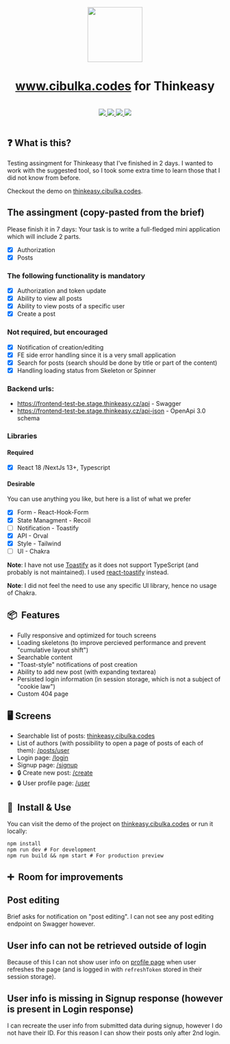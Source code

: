 <div align="center" className="flex flex-col items-center gap-4">
  <img src="https://www.cibulka.codes/onion-dark.png" height="128" width="128" />
  <h1 align="center" className="text-5xl font-bold">
    <a href="https://www.cibulka.codes">www.cibulka.codes</a> for Thinkeasy
  </h1>
</div>

<br />

<div align="center" className="flex justify-center items-center gap-4">
  <a aria-label="Next.js" href="https://www.nextjs.org">
    <img src="https://img.shields.io/badge/Next.js-black?logo=next.js&labelColor=black" />
  </a>
  <a aria-label="TypeScript" href="https://www.typescriptlang.org/">
    <img src="https://img.shields.io/badge/TypeScript-black?logo=TypeScript&labelColor=black" />
  </a>
  <a aria-label="Tailwind" href="https://tailwindcss.com/">
    <img src="https://img.shields.io/badge/Tailwind_CSS-black?logo=tailwindcss&labelColor=black" />
  </a>
  <a aria-label="My resumé" href="https://www.cibulka.codes/en/cv.pdf">
    <img src="https://img.shields.io/badge/Download_my_resumé!-blue" />
  </a>
</div>

<br />

## ❓ What is this?

Testing assingment for Thinkeasy that I've finished in 2 days. I wanted to work with the suggested tool, so I took some extra time to learn those that I did not know from before.

Checkout the demo on [thinkeasy.cibulka.codes](https://thinkeasy.cibulka.codes).

## The assingment (copy-pasted from the brief)

Please finish it in 7 days: Your task is to write a full-fledged mini application which will include 2 parts.

- [x] Authorization
- [x] Posts

### The following functionality is mandatory

- [x] Authorization and token update
- [x] Ability to view all posts
- [x] Ability to view posts of a specific user
- [x] Create a post

### Not required, but encouraged

- [x] Notification of creation/editing
- [x] FE side error handling since it is a very small application
- [x] Search for posts (search should be done by title or part of the content)
- [x] Handling loading status from Skeleton or Spinner

### Backend urls:

- https://frontend-test-be.stage.thinkeasy.cz/api - Swagger
- https://frontend-test-be.stage.thinkeasy.cz/api-json - OpenApi 3.0 schema

### Libraries

#### Required

- [x] React 18 /NextJs 13+, Typescript

#### Desirable

You can use anything you like, but here is a list of what we prefer

- [x] Form - React-Hook-Form
- [x] State Managment - Recoil
- [ ] Notification - Toastify
- [x] API - Orval
- [x] Style - Tailwind
- [ ] UI - Chakra

**Note**: I have not use [Toastify](https://www.npmjs.com/package/toastify) as it does not support TypeScript (and probably is not maintained). I used [react-toastify](https://www.npmjs.com/package/react-toastify) instead.

**Note**: I did not feel the need to use any specific UI library, hence no usage of Chakra.

## 📦  Features

- Fully responsive and optimized for touch screens
- Loading skeletons (to improve percieved performance and prevent "cumulative layout shift")
- Searchable content
- "Toast-style" notifications of post creation
- Ability to add new post (with expanding textarea)
- Persisted login information (in session storage, which is not a subject of "cookie law")
- Custom 404 page

## 🖥️ Screens

- Searchable list of posts: [thinkeasy.cibulka.codes](https://thinkeasy.cibulka.codes)
- List of authors (with possibility to open a page of posts of each of them): [/posts/user](https://thinkeasy.cibulka.codes)
- Login page: [/login](https://thinkeasy.cibulka.codes/login)
- Signup page: [/signup](https://thinkeasy.cibulka.codes/signup)
- 🔒 Create new post: [/create](https://thinkeasy.cibulka.codes/create)
- 🔒 User profile page: [/user](https://thinkeasy.cibulka.codes/user)

## 🔧  Install & Use

You can visit the demo of the project on [thinkeasy.cibulka.codes](https://thinkeasy.cibulka.codes) or run it locally:

```
npm install
npm run dev # For development
npm run build && npm start # For production preview
```

## ➕  Room for improvements

## Post editing

Brief asks for notification on "post editing". I can not see any post editing endpoint on Swagger however.

## User info can not be retrieved outside of login

Because of this I can not show user info on [profile page](https://thinkeasy.cibulka.codes/user) when user refreshes the page (and is logged in with `refreshToken` stored in their session storage).

## User info is missing in Signup response (however is present in Login response)

I can recreate the user info from submitted data during signup, however I do not have their ID. For this reason I can show their posts only after 2nd login.
